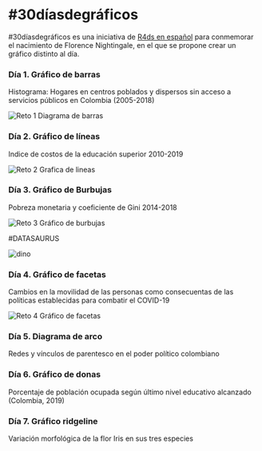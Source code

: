 # #30díasdegráficos

#30díasdegráficos es una iniciativa de [R4ds en español](https://github.com/cienciadedatos/datos-de-miercoles/blob/master/30-dias-de-graficos-2020.md)
para conmemorar el nacimiento de Florence Nightingale, en el que se propone crear un gráfico distinto al día.

### Día 1. Gráfico de barras

Histograma: Hogares en centros poblados y dispersos sin acceso a servicios públicos en Colombia (2005-2018)

![Reto 1 Diagrama de barras](https://user-images.githubusercontent.com/65268601/82164541-c19bd680-9876-11ea-8475-b5d4790cc30b.png)


### Día 2. Gráfico de líneas

Indice de costos de la educación superior 2010-2019

![Reto 2 Grafica de lineas](https://user-images.githubusercontent.com/65268601/82278440-d4cea500-994f-11ea-8e71-7ca6733abd4d.png)


### Día 3. Gráfico de Burbujas

Pobreza monetaria y coeficiente de Gini 2014-2018

![Reto 3  Gráfico de burbujas](https://user-images.githubusercontent.com/65268601/82278661-59b9be80-9950-11ea-910d-785875bc4f6b.gif)

#DATASAURUS

![dino](https://user-images.githubusercontent.com/65268601/82278779-9dacc380-9950-11ea-9a6c-083a03c2c228.gif)

### Día 4. Gráfico de facetas

Cambios en la movilidad de las personas como consecuentas de las políticas establecidas para combatir el COVID-19

![Reto 4  Gráfico de facetas](https://user-images.githubusercontent.com/65268601/82278928-f8deb600-9950-11ea-8ba9-2b3369dd0cfb.png)

### Día 5. Diagrama de arco

Redes y vínculos de parentesco en el poder político colombiano

### Día 6. Gráfico de donas

Porcentaje de población ocupada según último nivel educativo alcanzado (Colombia, 2019)

### Día 7. Gráfico ridgeline

Variación morfológica de la flor Iris en sus tres especies



